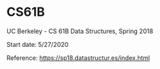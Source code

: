 # CS61B
UC Berkeley - CS 61B Data Structures, Spring 2018

Start date: 5/27/2020

Reference: https://sp18.datastructur.es/index.html

